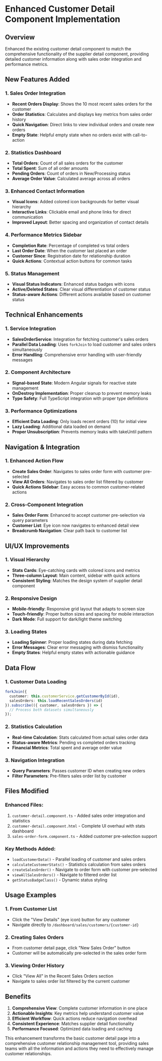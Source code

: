 # Enhanced Customer Detail Component Implementation

## Overview
Enhanced the existing customer detail component to match the comprehensive functionality of the supplier detail component, providing detailed customer information along with sales order integration and performance metrics.

## New Features Added

### 1. Sales Order Integration
- **Recent Orders Display**: Shows the 10 most recent sales orders for the customer
- **Order Statistics**: Calculates and displays key metrics from sales order history
- **Quick Navigation**: Direct links to view individual orders and create new orders
- **Empty State**: Helpful empty state when no orders exist with call-to-action

### 2. Statistics Dashboard
- **Total Orders**: Count of all sales orders for the customer
- **Total Spent**: Sum of all order amounts
- **Pending Orders**: Count of orders in New/Processing status
- **Average Order Value**: Calculated average across all orders

### 3. Enhanced Contact Information
- **Visual Icons**: Added colored icon backgrounds for better visual hierarchy
- **Interactive Links**: Clickable email and phone links for direct communication
- **Improved Layout**: Better spacing and organization of contact details

### 4. Performance Metrics Sidebar
- **Completion Rate**: Percentage of completed vs total orders
- **Last Order Date**: When the customer last placed an order
- **Customer Since**: Registration date for relationship duration
- **Quick Actions**: Contextual action buttons for common tasks

### 5. Status Management
- **Visual Status Indicators**: Enhanced status badges with icons
- **Active/Deleted States**: Clear visual differentiation of customer status
- **Status-aware Actions**: Different actions available based on customer status

## Technical Enhancements

### 1. Service Integration
- **SalesOrderService**: Integration for fetching customer's sales orders
- **Parallel Data Loading**: Uses `forkJoin` to load customer and sales orders simultaneously
- **Error Handling**: Comprehensive error handling with user-friendly messages

### 2. Component Architecture
- **Signal-based State**: Modern Angular signals for reactive state management
- **OnDestroy Implementation**: Proper cleanup to prevent memory leaks
- **Type Safety**: Full TypeScript integration with proper type definitions

### 3. Performance Optimizations
- **Efficient Data Loading**: Only loads recent orders (10) for initial view
- **Lazy Loading**: Additional data loaded on demand
- **Proper Unsubscription**: Prevents memory leaks with takeUntil pattern

## Navigation & Integration

### 1. Enhanced Action Flow
- **Create Sales Order**: Navigates to sales order form with customer pre-selected
- **View All Orders**: Navigates to sales order list filtered by customer
- **Quick Actions Sidebar**: Easy access to common customer-related actions

### 2. Cross-Component Integration
- **Sales Order Form**: Enhanced to accept customer pre-selection via query parameters
- **Customer List**: Eye icon now navigates to enhanced detail view
- **Breadcrumb Navigation**: Clear path back to customer list

## UI/UX Improvements

### 1. Visual Hierarchy
- **Stats Cards**: Eye-catching cards with colored icons and metrics
- **Three-column Layout**: Main content, sidebar with quick actions
- **Consistent Styling**: Matches the design system of supplier detail component

### 2. Responsive Design
- **Mobile-friendly**: Responsive grid layout that adapts to screen size
- **Touch-friendly**: Proper button sizes and spacing for mobile interaction
- **Dark Mode**: Full support for dark/light theme switching

### 3. Loading States
- **Loading Spinner**: Proper loading states during data fetching
- **Error Messages**: Clear error messaging with dismiss functionality
- **Empty States**: Helpful empty states with actionable guidance

## Data Flow

### 1. Customer Data Loading
```typescript
forkJoin({
  customer: this.customerService.getCustomerById(id),
  salesOrders: this.loadRecentSalesOrders(id)
}).subscribe(({ customer, salesOrders }) => {
  // Process both datasets simultaneously
});
```

### 2. Statistics Calculation
- **Real-time Calculation**: Stats calculated from actual sales order data
- **Status-aware Metrics**: Pending vs completed orders tracking
- **Financial Metrics**: Total spent and average order value

### 3. Navigation Integration
- **Query Parameters**: Passes customer ID when creating new orders
- **Filter Parameters**: Pre-filters sales order list by customer

## Files Modified

### Enhanced Files:
1. `customer-detail.component.ts` - Added sales order integration and statistics
2. `customer-detail.component.html` - Complete UI overhaul with stats dashboard
3. `sales-order-form.component.ts` - Added customer pre-selection support

### Key Methods Added:
- `loadCustomerData()` - Parallel loading of customer and sales orders
- `calculateCustomerStats()` - Statistics calculation from sales orders
- `createSalesOrder()` - Navigate to order form with customer pre-selected
- `viewAllSalesOrders()` - Navigate to filtered order list
- `getStatusBadgeClass()` - Dynamic status styling

## Usage Examples

### 1. From Customer List
- Click the "View Details" (eye icon) button for any customer
- Navigate directly to `/dashboard/sales/customers/{customer-id}`

### 2. Creating Sales Orders
- From customer detail page, click "New Sales Order" button
- Customer will be automatically pre-selected in the sales order form

### 3. Viewing Order History
- Click "View All" in the Recent Sales Orders section
- Navigate to sales order list filtered by the current customer

## Benefits

1. **Comprehensive View**: Complete customer information in one place
2. **Actionable Insights**: Key metrics help understand customer value
3. **Efficient Workflow**: Quick actions reduce navigation overhead
4. **Consistent Experience**: Matches supplier detail functionality
5. **Performance Focused**: Optimized data loading and caching

This enhancement transforms the basic customer detail page into a comprehensive customer relationship management tool, providing sales teams with all the information and actions they need to effectively manage customer relationships.
